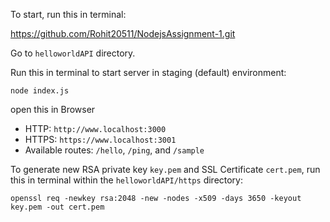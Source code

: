
To start, run this in terminal: 

https://github.com/Rohit20511/NodejsAssignment-1.git


Go to `helloworldAPI` directory.

Run this in terminal to start server in staging (default) environment:
```
node index.js
```
open this in Browser
* HTTP: `http://www.localhost:3000` 
* HTTPS: `https://www.localhost:3001` 
* Available routes: `/hello`, `/ping`, and `/sample`

To generate new RSA private key `key.pem` and SSL Certificate `cert.pem`, run this in terminal within the `helloworldAPI/https` directory:
```
openssl req -newkey rsa:2048 -new -nodes -x509 -days 3650 -keyout key.pem -out cert.pem
```

